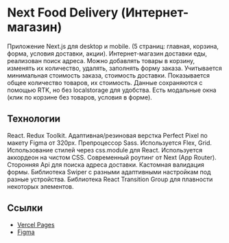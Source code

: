 # Next Food Delivery (Интернет-магазин)

Приложение Next.js для desktop и mobile. (5 страниц: главная, корзина, форма, условия доставки, акции). Интернет-магазин доставки еды, реализован поиск адреса. Можно добавлять товары в корзину, изменять их количество, удалять, заполнять форму заказа. Учитывается минимальная стоимость заказа, стоимость доставки. Показывается общее количество товаров, их стоимость. Данные сохраняются с помощью RTK, но без localstorage для удобства. Есть модальные окна (клик по корзине без товаров, условия в форме).

## Технологии

React.
Redux Toolkit.
Адаптивная/резиновая верстка Perfect Pixel по макету Figma от 320px.
Препроцессор Sass.
Используется Flex, Grid.
Использование стилей через css.module для React.
Используется аккордеон на чистом CSS.
Cовременный роутинг от Next (App Router).
Сторонняя Api для поиска адреса доставки.
Кастомная валидация формы.
Библиотека Swiper с разными адаптивными настройкам под разные устройства.
Библиотека React Transition Group для плавности некоторых элементов.

## Ссылки

- [Vercel Pages](https://next-food-delivery-indol.vercel.app/)
- [Figma](https://www.figma.com/file/uJfRGsxBCu3iD9zMRsyiRT/%D0%98%D0%BD%D1%82%D0%B5%D1%80%D0%BD%D0%B5%D1%82-%D0%BC%D0%B0%D0%B3%D0%B0%D0%B7%D0%B8%D0%BD---%D0%94%D0%BE%D1%81%D1%82%D0%B0%D0%B2%D0%BA%D0%B0-%D0%B5%D0%B4%D1%8B?type=design&node-id=0-1&mode=design&t=WZ5zPN0WWzg9j9jc-0)
